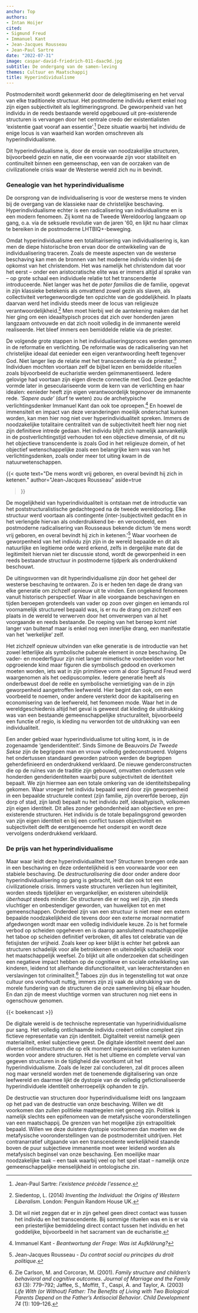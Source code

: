 ```yaml
---
anchor: Top
authors:
- Intan Hoijer
cited:
- Sigmund Freud
- Immanuel Kant
- Jean-Jacques Rousseau
- Jean-Paul Sartre
date: "2022-07-31"
image: caspar-david-friedrich-011-daac9d.jpg
subtitle: De ondergang van de samen-leving
themes: Cultuur en Maatschappij
title: Hyperindividualisme
---
```

Postmoderniteit wordt gekenmerkt door de delegitimisering en het verval van elke traditionele structuur. Het postmoderne individu erkent enkel nog zijn eigen subjectiviteit als legitimeringsgrond. De geworpenheid van het individu in de reeds bestaande wereld opgebouwd uit pre-existerende structuren is vervangen door het centrale credo der existentialisten ‘existentie gaat vooraf aan essentie’.[^1] Deze situatie waarbij het individu de enige locus is van waarheid kan worden omschreven als hyperindividualisme.

Dit hyperindividualisme is, door de erosie van noodzakelijke structuren, bijvoorbeeld gezin en natie, die een voorwaarde zijn voor stabiliteit en continuïteit binnen een gemeenschap, een van de oorzaken van de civilizationele crisis waar de Westerse wereld zich nu in bevindt.

### Genealogie van het hyperindividualisme

De oorsprong van de individualisering is voor de westerse mens te vinden bij de overgang van de klassieke naar de christelijke beschaving. Hyperindividualisme echter is een radicalisering van individualisme en is een modern fenomeen. Zij komt na de Tweede Wereldoorlog langzaam op gang, o.a. via de seksuele revolutie van de jaren '60, en lijkt nu haar climax te bereiken in de postmoderne LHTBIQ+-beweging.

Omdat hyperindividualisme een totalitairisering van individualisering is, kan men de diepe historische bron ervan door de ontwikkeling van de individualisering traceren. Zoals de meeste aspecten van de westerse beschaving kan men de bronnen van het moderne individu vinden bij de opkomst van het christendom. Het was namelijk het christendom dat voor het eerst – onder een aristocratische elite was er immers altijd al sprake van – op grote schaal een individuele relatie tot het transcendente introduceerde. Niet langer was het de *pater familias* die de familie, opgevat in zijn klassieke betekenis als omvattend zowel gezin als slaven, als collectiviteit vertegenwoordigde ten opzichte van de goddelijkheid. In plaats daarvan werd het individu steeds meer de locus van religieuze verantwoordelijkheid.[^2] Men moet hierbij wel de aantekening maken dat het hier ging om een ideaaltypisch proces dat zich over honderden jaren langzaam ontvouwde en dat zich nooit volledig in de immanente wereld realiseerde. Het bleef immers een bemiddelde relatie via de priester.

De volgende grote stappen in het individualiseringsproces werden genomen in de reformatie en verlichting. De reformatie was de radicalisering van het christelijke ideaal dat eenieder een eigen verantwoording heeft tegenover God. Niet langer liep de relatie met het transcendente via de priester.[^3] Individuen mochten voortaan zelf de bijbel lezen en bemiddelde rituelen zoals bijvoorbeeld de eucharistie werden geïmmanentiseerd. Iedere gelovige had voortaan zijn eigen directe connectie met God. Deze gedachte vormde later in geseculariseerde vorm de kern van de verlichting en haar idealen: eenieder heeft zijn eigen verantwoordelijk tegenover de immanente rede. *‘Sapere aude’* (durf te weten) zou de archetypische verlichtingsdenker Immanuel Kant dan ook toe oproepen.[^4] En hoewel de immensiteit en impact van deze veranderingen moeilijk onderschat kunnen worden, kan men hier nog niet over hyperindividualiteit spreken. Immers de noodzakelijke totalitaire centraliteit van de subjectiviteit heeft hier nog niet zijn definitieve intrede gedaan. Het individu blijft zich namelijk aanvankelijk in de postverlichtingstijd verhouden tot een objectieve dimensie, of dit nu het objectieve transcendente is zoals God in het religieuze domein, of het objectief wetenschappelijke zoals een belangrijke kern was van het verlichtingsdenken, zoals onder meer tot uiting kwam in de natuurwetenschappen.

{{< quote
	text="De mens wordt vrij geboren, en overal bevindt hij zich in ketenen."
	author="Jean-Jacques Rousseau"
	aside=true
>}}

De mogelijkheid van hyperindividualiteit is ontstaan met de introductie van het poststructuralistische gedachtegoed na de tweede wereldoorlog. Elke structuur werd voortaan als contingente (inter-)subjectiviteit gedacht en in het verlengde hiervan als onderdrukkend be- en veroordeeld, een postmoderne radicalisering van Rousseaus bekende dictum ‘de mens wordt vrij geboren, en overal bevindt hij zich in ketenen.'[^5] Waar voorheen de geworpenheid van het individu zijn zijn in de wereld bepaalde en dit als natuurlijke en legitieme orde werd erkend, zelfs in dergelijke mate dat de legitimiteit hiervan niet ter discussie stond, wordt de geworpenheid in een reeds bestaande structuur in postmoderne tijdperk als onderdrukkend beschouwt.

De uitingsvormen van dit hyperindividualisme zijn door het geheel der westerse beschaving te ontwaren. Zo is er heden ten dage de drang van elke generatie om zichzelf opnieuw uit te vinden. Een ongekend fenomeen vanuit historisch perspectief. Waar in alle voorgaande beschavingen en tijden beroepen grotendeels van vader op zoon over gingen en iemands rol voornamelijk structureel bepaald was, is er nu de drang om zichzelf een plaats in de wereld te verwerven door het omverwerpen van al het voorgaande en reeds bestaande. De roeping van het beroep komt niet langer van buitenaf maar is enkel nog een innerlijke drang, een manifestatie van het ‘werkelijke’ zelf.

Het zichzelf opnieuw uitvinden van elke generatie is de introductie van het zowel letterlijke als symbolische puberale element in onze beschaving. De vader- en moederfiguur zijn niet langer mimetische voorbeelden voor het opgroeiende kind maar figuren die symbolisch gedood en overkomen moeten worden, iets wat in zijn primitieve vorm al door Sigmund Freud werd waargenomen als het oedipuscomplex. Iedere generatie heeft als onderbewust doel de reële en symbolische vernietiging van de in zijn geworpenheid aangetroffen leefwereld. Hier begint dan ook, om een voorbeeld te noemen, onder andere versterkt door de kapitalisering en economisering van de leefwereld, het fenomeen mode. Waar het in de wereldgeschiedenis altijd het geval is geweest dat kleding de uitdrukking was van een bestaande gemeenschappelijke structuraliteit, bijvoorbeeld een functie of regio, is kleding nu verworden tot de uitdrukking van een individualiteit.

Een ander gebied waar hyperindividualisme tot uiting komt, is in de zogenaamde ‘genderidentiteit’. Sinds Simone de Beauvoirs *De Tweede Sekse* zijn de begrippen man en vrouw volledig gedeconstrueerd. Volgens het ondertussen standaard geworden patroon werden de begrippen geherdefinieerd en onderdrukkend verklaard. De nieuwe genderconstructen die op de ruïnes van de traditie zijn gebouwd, omvatten ondertussen vele honderden genderidentiteiten waarbij pure subjectiviteit de identiteit bepaalt. We zijn hiermee aan een totale omkering van de identiteitsbepaling gekomen. Waar vroeger het individu bepaald werd door zijn geworpenheid in een bepaalde structurele context (zijn familie, zijn overerfde beroep, zijn dorp of stad, zijn land) bepaalt nu het individu zelf, ideaaltypisch, volkomen zijn eigen identiteit. Dit alles zonder gebondenheid aan objectieve en pre-existerende structuren. Het individu is de totale bepalingsgrond geworden van zijn eigen identiteit en bij een conflict tussen objectiviteit en subjectiviteit delft de eerstgenoemde het onderspit en wordt deze vervolgens onderdrukkend verklaard.

### De prijs van het hyperindividualisme

Maar waar leidt deze hyperindividualiteit toe? Structuren brengen orde aan in een beschaving en deze ordentelijkheid is een voorwaarde voor een stabiele beschaving. De *destructuralisering* die door onder andere door hyperindividualisering op gang is gebracht, leidt dan ook tot een civilizationele crisis. Immers vaste structuren verliezen hun legitimiteit, worden steeds tijdelijker en vergankelijker, en existeren uiteindelijk *überhaupt* steeds minder. De structuren die er nog wel zijn, zijn steeds vluchtiger en onbestendiger geworden, van huwelijken tot en met gemeenschappen. Onderdeel zijn van een structuur is niet meer een extern bepaalde noodzakelijkheid die tevens door een externe moraal normatief afgedwongen wordt maar een volledig individuele keuze. Zo is het formele verbod op scheiden opgeheven en is daarop aansluitend maatschappelijke het taboe op scheiden definitief verbroken, dit alles tot celebratie van de fetisjisten der vrijheid. Zoals keer op keer blijkt is echter het gebrek aan structuren schadelijk voor alle betrokkenen en uiteindelijk schadelijk voor het maatschappelijk weefsel. Zo blijkt uit alle onderzoeken dat scheidingen een negatieve impact hebben op de cognitieve en sociale ontwikkeling van kinderen, leidend tot allerhande disfunctionaliteit, van leerachterstanden en verslavingen tot criminaliteit.[^6] Taboes zijn dus in tegenstelling tot wat onze cultuur ons voorhoudt nuttig, immers zijn zij vaak de uitdrukking van de morele fundering van de structuren die onze samenleving bij elkaar houden. En dan zijn de meest vluchtige vormen van structuren nog niet eens in ogenschouw genomen.

{{< boekencast >}}

De digitale wereld is de technische representatie van hyperinidividualisme pur sang. Het volledig ontlichaamde individu creëert online compleet zijn fictieve representatie van zijn identiteit. Digitaliteit vereist namelijk geen materialiteit, enkel subjectieve geest. De digitale identiteit neemt deel aan diverse onlinestructuren die op elk moment ingewisseld en verlaten kunnen worden voor andere structuren. Het is het ultieme en complete verval van gegeven structuren in de tijdigheid die voortkomt uit het hyperindividualisme. Zoals de lezer zal concluderen, zal dit proces alleen nog maar versneld worden met de toenemende digitalisering van onze leefwereld en daarmee lijkt de dystopie van de volledig gefictionaliseerde hyperindividuele identiteit onherroepelijk ophanden te zijn.

De destructie van structuren door hyperindividualisme leidt ons langzaam op het pad van de destructie van onze beschaving. Willen we dit voorkomen dan zullen politieke maatregelen niet genoeg zijn. Politiek is namelijk slechts een epifenomeen van de metafysische vooronderstellingen van een maatschappij. De grenzen van het mogelijke zijn extrapolitiek bepaald. Willen we deze duistere dystopie voorkomen dan moeten we de metafysische vooronderstellingen van de postmoderniteit uitdrijven. Het contranarratief uitgaande van een transcendente werkelijkheid staande boven de puur subjectieve immanentie moet weer leidend worden als metafysisch beginsel van onze beschaving. Een moeilijke maar noodzakelijke taak – een taak waarbij veel op het spel staat – namelijk onze gemeenschappelijke menselijkheid in ontologische zin.

[^1]: Jean-Paul Sartre: *l'existence précède l'essence*.
[^2]: Siedentop, L. (2014) *Inventing the Individual: the Origins of Western Liberalism*. London: Penguin Random House UK.
[^3]: Dit wil niet zeggen dat er in zijn geheel geen direct contact was tussen het individu en het transcendente. Bij sommige rituelen was en is er via een priesterlijke bemiddeling direct contact tussen het individu en het goddelijke, bijvoorbeeld in het sacrament van de eucharistie.
[^4]: Immanuel Kant - *Beantwortung der Frage: Was ist Aufklärung?*
[^5]: Jean-Jacques Rousseau - *Du contrat social ou principes du droit politique*.
[^6]: Zie Carlson, M. and Corcoran, M. (2001). *Family structure and children’s behavioral and cognitive outcomes*. *Journal of Marriage and the Family 63* (3): 779–792; Jaffee, S., Moffitt, T., Caspi, A. and Taylor, A. (2003) *Life With (or Without) Father: The Benefits of Living with Two Biological Parents Depend on the Father’s Antisocial Behavior*. *Child Development 74* (1): 109–126.
